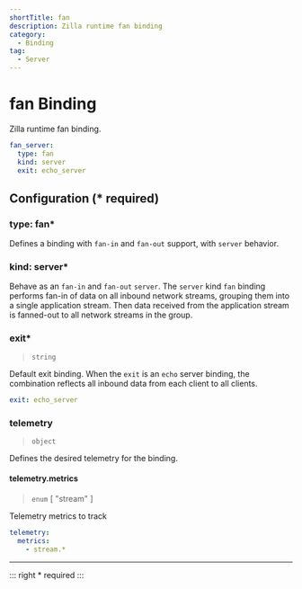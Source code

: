 ```yaml
---
shortTitle: fan
description: Zilla runtime fan binding
category:
  - Binding
tag:
  - Server
---
```


# fan Binding

Zilla runtime fan binding.

```yaml {2}
fan_server:
  type: fan
  kind: server
  exit: echo_server
```

## Configuration (\* required)

### type: fan\*

Defines a binding with `fan-in` and `fan-out` support, with `server` behavior.

### kind: server\*

Behave as an `fan-in` and `fan-out` `server`. The `server` kind `fan` binding performs fan-in of data on all inbound network streams, grouping them into a single application stream. Then data received from the application stream is fanned-out to all network streams in the group.

### exit\*

> `string`

Default exit binding. When the `exit` is an `echo` server binding, the combination reflects all inbound data from each client to all clients.

```yaml
exit: echo_server
```

### telemetry

> `object`

Defines the desired telemetry for the binding.

#### telemetry.metrics

> `enum` [ "stream" ]

Telemetry metrics to track

```yaml
telemetry:
  metrics:
    - stream.*
```

---

::: right
\* required
:::

